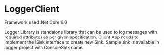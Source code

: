 # LoggerClient
Framework used
.Net Core 6.0

Logger Library is standalone library that can be used to log messages with required attributes as per given specification.
Client App needs to implement the ISink interface to create new Sink. Sample sink is available in logger project with ConsoleSink name.



